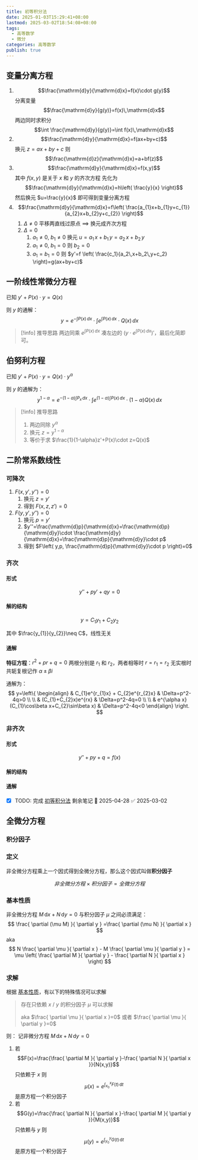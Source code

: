 ```yaml
---
title: 初等积分法
date: 2025-01-03T15:29:41+08:00
lastmod: 2025-03-02T18:54:08+08:00
tags:
  - 高等数学
  - 微分
categories: 高等数学
publish: true
---
```


## 变量分离方程

1. $$\frac{\mathrm{d}y}{\mathrm{d}x}=f(x)\cdot g(y)$$
	分离变量 $$\frac{\mathrm{d}y}{g(y)}=f(x)\,\mathrm{d}x$$
	两边同时求积分 $$\int \frac{\mathrm{d}y}{g(y)}=\int f(x)\,\mathrm{d}x$$
2. $$\frac{\mathrm{d}y}{\mathrm{d}x}=f(ax+by+c)$$
	换元 $z=ax+by+c$ 则 $$\frac{\mathrm{d}z}{\mathrm{d}x}=a+bf(z)$$
3. $$\frac{\mathrm{d}y}{\mathrm{d}x}=f(x,y)$$ 其中 $f(x,y)$ 是关于 $x$ 和 $y$ 的齐次方程
先化为 $$\frac{\mathrm{d}y}{\mathrm{d}x}=h\left( \frac{y}{x} \right)$$ 然后换元 $u=\frac{y}{x}$ 即可得到变量分离方程
4. $$\frac{\mathrm{d}y}{\mathrm{d}x}=f\left( \frac{a_{1}x+b_{1}y+c_{1}}{a_{2}x+b_{2}y+c_{2}} \right)$$
	1. $\Delta \ne 0$
		平移两直线过原点 $\implies$ 换元成齐次方程
	2. $\Delta = 0$
		1. $a_1 \ne 0$, $b_1\ne0$
			换元 $u=a_1\,x+b_1\,y=a_2\,x+b_2\,y$
		2. $a_1\ne0$, $b_1 = 0$
			则 $b_2=0$
		3. $a_1=b_1=0$
			则 $y'=f \left( \frac{c_1}{a_2\,x+b_2\,y+c_2} \right)=g(ax+by+c)$

## 一阶线性常微分方程

已知 $y'+P(x)\cdot y=Q(x)$

则 $y$ 的通解：
$$
y=e^{-\int P(x) \, dx }\cdot \int e^{\int P(x) \, dx } \cdot Q(x) \, dx 
$$

>[!info] 推导思路
>两边同乘 $e^{\int P(x) \, dx}$ 凑左边的 $\left( y\cdot e^{\int P(x) \, dx} \right)'$，最后化简即可。

## 伯努利方程

已知 $y'+P(x)\cdot y=Q(x)\cdot y^{\alpha}$

则 $y$ 的通解为：
$$
y^{1-\alpha}=e^{-(1-\alpha)\int P_{x} \, dx }\cdot \int e^{(1-\alpha)\int P(x) \, dx }\cdot(1-\alpha) Q(x) \, dx 
$$

>[!info] 推导思路
>1. 两边同除 $y^{\alpha}$
>2. 换元 $z=y^{1-\alpha}$
>3. 等价于求 $\frac{1}{1-\alpha}z'+P(x)\cdot z=Q(x)$


## 二阶常系数线性

### 可降次

1. $F(x,y',y'')=0$
	1. 换元 $z=y'$
	2. 得到 $F(x,z,z')=0$
2. $F(y,y',y'')=0$
	1. 换元 $p=y'$
	2. $y''=\frac{\mathrm{d}p}{\mathrm{d}x}=\frac{\mathrm{d}p}{\mathrm{d}y}\cdot \frac{\mathrm{d}y}{\mathrm{d}x}=\frac{\mathrm{d}p}{\mathrm{d}y}\cdot p$
	3. 得到 $F\left( y,p, \frac{\mathrm{d}p}{\mathrm{d}y}\cdot p \right)=0$
### 齐次

#### 形式

$$
y''+py'+qy=0
$$

#### 解的结构

$$
y=C_{1}y_{1}+C_{2}y_{2}
$$

其中 $\frac{y_{1}}{y_{2}}\neq C$，线性无关 

#### 通解

**特征方程**：$r^2+p r+q=0$
两根分别是 $r_{1}$ 和 $r_{2}$，两者相等时 $r=r_{1}=r_{2}$
无实根时共轭复根记作 $\alpha\pm\beta i$

通解为：
$$
y=\left\{ \begin{align}
 & C_{1}e^{r_{1}x} + C_{2}e^{r_{2}x} & \Delta=p^2-4q>0 \\
  \\
 & (C_{1}+C_{2}x)e^{rx} & \Delta=p^2-4q=0 \\
 \\
 & e^{\alpha x}(C_{1}\cos\beta x+C_{2}\sin\beta x) & \Delta=p^2-4q<0
\end{align} \right.
$$


### 非齐次

#### 形式

$$
y''+py+q=f(x)
$$
#### 解的结构

#### 通解

- [x] TODO: 完成 [初等积分法](%E5%88%9D%E7%AD%89%E7%A7%AF%E5%88%86%E6%B3%95.md) 剩余笔记 📅 2025-04-28 ✅ 2025-03-02


## 全微分方程

### 积分因子

### 定义

非全微分方程乘上一个因式得到全微分方程，那么这个因式叫做**积分因子**

$$
非全微分方程 \times 积分因子 = 全微分方程
$$
### 基本性质

非全微分方程 $M\,\mathrm{d}x+N\,\mathrm{d}y=0$ 与积分因子 $\mu$ 之间必须满足：
$$
\frac{ \partial (\mu M) }{ \partial y } =\frac{ \partial (\mu N) }{ \partial x } 
$$
aka
$$
N \frac{ \partial \mu }{ \partial x } - M \frac{ \partial \mu }{ \partial y } = \mu \left( \frac{ \partial M }{ \partial y } - \frac{ \partial N }{ \partial x }  \right) 
$$

### 求解

根据 [基本性质](%E5%88%9D%E7%AD%89%E7%A7%AF%E5%88%86%E6%B3%95.md#)，有以下的特殊情况可以求解

> 存在只依赖 $x$ / $y$ 的积分因子 $\mu$ 可以求解
> 
> aka $\frac{ \partial \mu }{ \partial x }=0$ 或者 $\frac{ \partial \mu }{ \partial y }=0$

则：
记非微分方程 $M\,\mathrm{d}x+N\,\mathrm{d}y=0$
1. 若 $$F(x)=\frac{\frac{ \partial M }{ \partial y }-\frac{ \partial N }{ \partial x }}{N(x,y)}$$ 只依赖于 $x$
	则 $$\mu(x)=e^{\int_{x_{0}}^{x} F(t) \, \mathrm{d}t}$$ 是原方程一个积分因子
2. 若 $$G(y)=\frac{\frac{ \partial N }{ \partial x }-\frac{ \partial M }{ \partial y }}{M(x,y)}$$ 只依赖与 $y$
	则 $$\mu(y)=e^{\int_{y_{0}}^{y} G(t) \, \mathrm{d}t}$$ 是原方程一个积分因子
